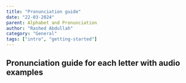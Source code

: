 ```yaml
---
title: "Pronunciation guide"
date: "22-03-2024"
parent: Alphabet and Pronunciation
author: "Rashed Abdullah"
category: "General"
tags: ["intro", "getting-started"]
---
```


## Pronunciation guide for each letter with audio examples
